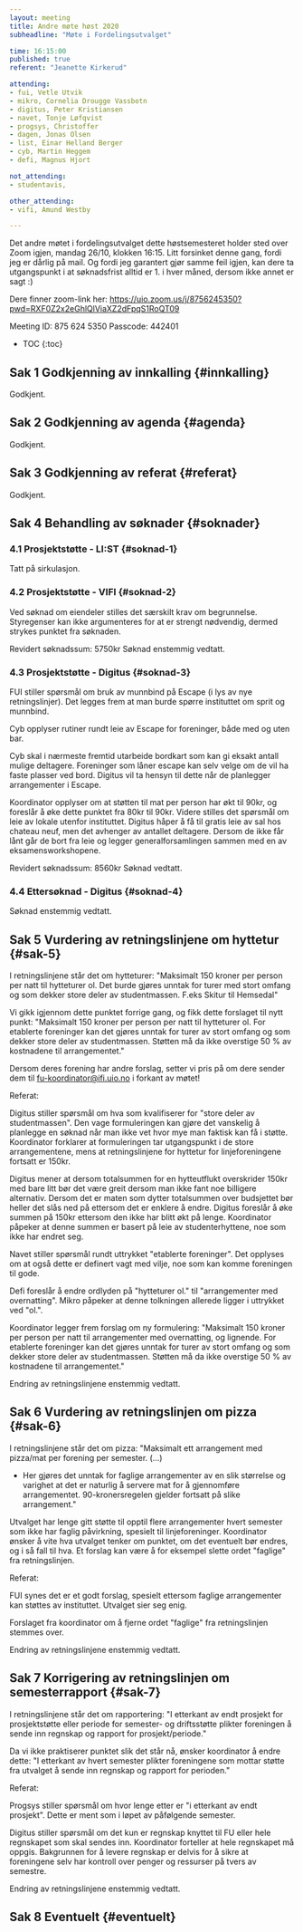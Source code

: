 ```yaml
---
layout: meeting
title: Andre møte høst 2020
subheadline: "Møte i Fordelingsutvalget"

time: 16:15:00
published: true
referent: "Jeanette Kirkerud"

attending:
- fui, Vetle Utvik
- mikro, Cornelia Drougge Vassbotn
- digitus, Peter Kristiansen
- navet, Tonje Løfqvist
- progsys, Christoffer
- dagen, Jonas Olsen
- list, Einar Helland Berger
- cyb, Martin Heggem
- defi, Magnus Hjort

not_attending:
- studentavis,

other_attending:
- vifi, Amund Westby

---
```


Det andre møtet i fordelingsutvalget dette høstsemesteret holder sted over Zoom igjen, mandag 26/10, klokken 16:15.
Litt forsinket denne gang, fordi jeg er dårlig på mail. Og fordi jeg garantert gjør samme feil igjen,
kan dere ta utgangspunkt i at søknadsfrist alltid er 1. i hver måned, dersom ikke annet er sagt :)

Dere finner zoom-link her:
https://uio.zoom.us/j/8756245350?pwd=RXF0Z2x2eGhlQlViaXZ2dFpqS1RoQT09

Meeting ID: 875 624 5350
Passcode: 442401


* TOC
{:toc}

## Sak 1 Godkjenning av innkalling {#innkalling}

Godkjent.

## Sak 2 Godkjenning av agenda {#agenda}

Godkjent.

## Sak 3 Godkjenning av referat {#referat}

Godkjent.

## Sak 4 Behandling av søknader {#soknader}

### 4.1 Prosjektstøtte - LI:ST {#soknad-1}

Tatt på sirkulasjon.

### 4.2 Prosjektstøtte - VIFI {#soknad-2}

Ved søknad om eiendeler stilles det særskilt krav om begrunnelse. Styregenser kan ikke argumenteres for at er strengt nødvendig, dermed strykes punktet fra søknaden.

Revidert søknadssum: 5750kr
Søknad enstemmig vedtatt.

### 4.3 Prosjektstøtte - Digitus {#soknad-3}

FUI stiller spørsmål om bruk av munnbind på Escape (i lys av nye retningslinjer). Det legges frem at man burde spørre instituttet om sprit og munnbind.

Cyb opplyser rutiner rundt leie av Escape for foreninger, både med og uten bar.

Cyb skal i nærmeste fremtid utarbeide bordkart som kan gi eksakt antall mulige deltagere. Foreninger som låner escape kan selv velge om de vil ha faste plasser ved bord. Digitus vil ta hensyn til dette når de planlegger arrangementer i Escape.

Koordinator opplyser om at støtten til mat per person har økt til 90kr, og foreslår å øke dette punktet fra 80kr til 90kr.  Videre stilles det spørsmål om leie av lokale utenfor instituttet. Digitus håper å få til gratis leie av sal hos chateau neuf, men det avhenger av antallet deltagere. Dersom de ikke får lånt går de bort fra leie og legger generalforsamlingen sammen med en av eksamensworkshopene.

Revidert søknadssum: 8560kr
Søknad vedtatt.


### 4.4 Ettersøknad - Digitus {#soknad-4}

Søknad enstemmig vedtatt.


## Sak 5 Vurdering av retningslinjene  om hyttetur {#sak-5}
I retningslinjene står det om hytteturer:
"Maksimalt 150 kroner per person per natt til hytteturer ol. Det burde gjøres unntak for turer med stort omfang og som dekker store deler av studentmassen. F.eks Skitur til Hemsedal"

Vi gikk igjennom dette punktet forrige gang,
og fikk dette forslaget til nytt punkt:
"Maksimalt 150 kroner per person per natt til hytteturer ol. For etablerte foreninger kan det gjøres unntak for turer av stort omfang og som dekker store deler av studentmassen. Støtten må da ikke overstige 50 % av kostnadene til arrangementet."

Dersom deres forening har andre forslag,
setter vi pris på om dere sender dem til fu-koordinator@ifi.uio.no i forkant av møtet!


Referat:

Digitus stiller spørsmål om hva som kvalifiserer for "store deler av studentmassen". Den vage formuleringen kan gjøre det vanskelig å planlegge en søknad når man ikke vet hvor mye man faktisk kan få i støtte. Koordinator forklarer at formuleringen tar utgangspunkt i de store arrangementene, mens at retningslinjene for hyttetur for linjeforeningene fortsatt er 150kr.

Digitus mener at dersom totalsummen for en hytteutflukt overskrider 150kr med bare litt bør det være greit dersom man ikke fant noe billigere alternativ. Dersom det er maten som dytter totalsummen over budsjettet bør heller det slås ned på ettersom det er enklere å endre. Digitus foreslår å øke summen på 150kr ettersom den ikke har blitt økt på lenge. Koordinator påpeker at denne summen er basert på leie av studenterhyttene, noe som ikke har endret seg.

Navet stiller spørsmål rundt uttrykket "etablerte foreninger". Det opplyses om at også dette er definert vagt med vilje, noe som kan komme foreningen til gode.

Defi foreslår å endre ordlyden på "hytteturer ol." til "arrangementer med overnatting". Mikro påpeker at denne tolkningen allerede ligger i uttrykket ved "ol.".

Koordinator legger frem forslag om ny formulering:
"Maksimalt 150 kroner per person per natt til arrangementer med overnatting, og lignende. For etablerte foreninger kan det gjøres unntak for turer av stort omfang og som dekker store deler av studentmassen. Støtten må da ikke overstige 50 % av kostnadene til arrangementet."

Endring av retningslinjene enstemmig vedtatt.


## Sak 6 Vurdering av retningslinjen  om pizza {#sak-6}
I retningslinjene står det om pizza:
"Maksimalt ett arrangement med pizza/mat per forening per semester.
(...)
- Her gjøres det unntak for faglige arrangementer av en slik størrelse og varighet at det er naturlig å servere mat for å gjennomføre arrangementet. 90-kronersregelen gjelder fortsatt på slike arrangement."

Utvalget har lenge gitt støtte til opptil flere arrangementer hvert semester som ikke har faglig påvirkning,
spesielt til linjeforeninger. Koordinator ønsker å vite hva utvalget tenker om punktet,
om det eventuelt bør endres, og i så fall til hva. Et forslag kan være å for eksempel slette ordet "faglige" fra retningslinjen.


Referat:

FUI synes det er et godt forslag, spesielt ettersom faglige arrangementer kan støttes av instituttet.
Utvalget sier seg enig.

Forslaget fra koordinator om å fjerne ordet "faglige" fra retningslinjen stemmes over.

Endring av retningslinjene enstemmig vedtatt.


## Sak 7 Korrigering av retningslinjen om semesterrapport {#sak-7}
I retningslinjene står det om rapportering:
"I etterkant av endt prosjekt for prosjektstøtte eller periode for semester- og driftsstøtte plikter foreningen å sende inn regnskap og rapport for prosjekt/periode."

Da vi ikke praktiserer punktet slik det står nå, ønsker koordinator å endre dette:
"I etterkant av hvert semester plikter foreningene som mottar støtte fra utvalget å sende inn regnskap og rapport for perioden."


Referat:

Progsys stiller spørsmål om hvor lenge etter er "i etterkant av endt prosjekt". Dette er ment som i løpet av påfølgende semester.

Digitus stiller spørsmål om det kun er regnskap knyttet til FU eller hele regnskapet som skal sendes inn. Koordinator forteller at hele regnskapet må oppgis. Bakgrunnen for å levere regnskap er delvis for å sikre at foreningene selv har kontroll over penger og ressurser på tvers av semestre.

Endring av retningslinjene enstemmig vedtatt.


## Sak 8 Eventuelt {#eventuelt}
